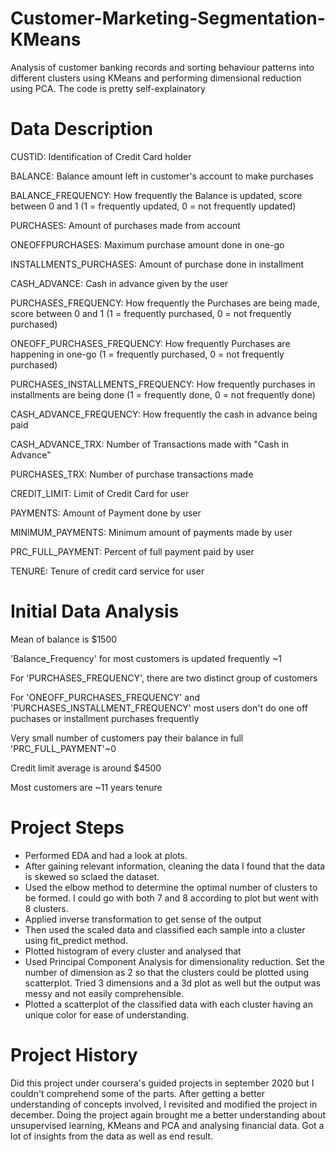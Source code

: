# Customer-Marketing-Segmentation-KMeans
Analysis of customer banking records and sorting behaviour patterns into different clusters using KMeans and performing dimensional reduction using PCA. 
The code is pretty self-explainatory

# Data Description
CUSTID: Identification of Credit Card holder 

BALANCE: Balance amount left in customer's account to make purchases

BALANCE_FREQUENCY: How frequently the Balance is updated, score between 0 and 1 (1 = frequently updated, 0 = not frequently updated)

PURCHASES: Amount of purchases made from account

ONEOFFPURCHASES: Maximum purchase amount done in one-go

INSTALLMENTS_PURCHASES: Amount of purchase done in installment

CASH_ADVANCE: Cash in advance given by the user

PURCHASES_FREQUENCY: How frequently the Purchases are being made, score between 0 and 1 (1 = frequently purchased, 0 = not frequently purchased)

ONEOFF_PURCHASES_FREQUENCY: How frequently Purchases are happening in one-go (1 = frequently purchased, 0 = not frequently purchased)

PURCHASES_INSTALLMENTS_FREQUENCY: How frequently purchases in installments are being done (1 = frequently done, 0 = not frequently done)

CASH_ADVANCE_FREQUENCY: How frequently the cash in advance being paid

CASH_ADVANCE_TRX: Number of Transactions made with "Cash in Advance"

PURCHASES_TRX: Number of purchase transactions made

CREDIT_LIMIT: Limit of Credit Card for user

PAYMENTS: Amount of Payment done by user

MINIMUM_PAYMENTS: Minimum amount of payments made by user  

PRC_FULL_PAYMENT: Percent of full payment paid by user

TENURE: Tenure of credit card service for user

# Initial Data Analysis
Mean of balance is $1500

'Balance_Frequency' for most customers is updated frequently ~1

For 'PURCHASES_FREQUENCY', there are two distinct group of customers

For 'ONEOFF_PURCHASES_FREQUENCY' and 'PURCHASES_INSTALLMENT_FREQUENCY' most users don't do one off puchases or installment purchases frequently 

Very small number of customers pay their balance in full 'PRC_FULL_PAYMENT'~0

Credit limit average is around $4500

Most customers are ~11 years tenure

# Project Steps
- Performed EDA and had a look at plots.
- After gaining relevant information, cleaning the data I found that the data is skewed so sclaed the dataset.
- Used the elbow method to determine the optimal number of clusters to be formed. I could go with both 7 and 8 according to plot but went with 8 clusters.
- Applied inverse transformation to get sense of the output
- Then used the scaled data and classified each sample into a cluster using fit_predict method.
- Plotted histogram of every cluster and analysed that
- Used Principal Component Analysis for dimensionality reduction. Set the number of dimension as 2 so that the clusters could be plotted using scatterplot. Tried 3 dimensions and a 3d plot as well but the output was messy and not easily comprehensible.
- Plotted a scatterplot of the classified data with each cluster having an unique color for ease of understanding.

# Project History
Did this project under coursera's guided projects in september 2020 but I couldn't comprehend some of the parts. After getting a better understanding of concepts involved, I revisited and modified the project in december. Doing the project again brought me a better understanding about unsupervised learning, KMeans and PCA and analysing financial data. Got a lot of insights from the data as well as end result.
